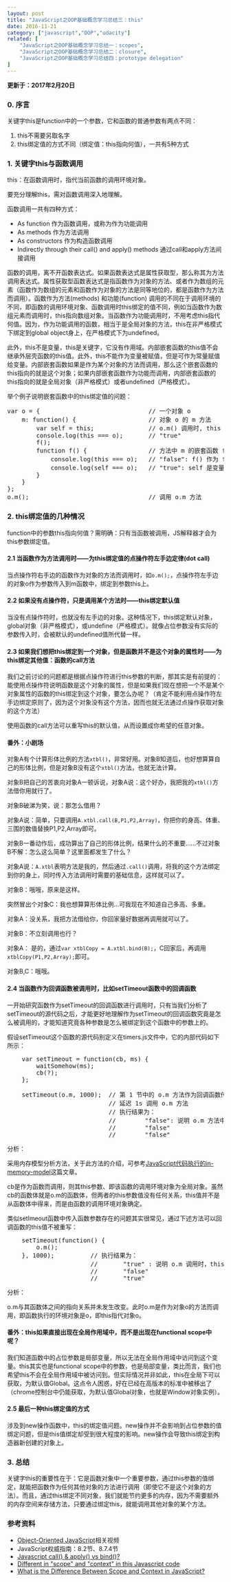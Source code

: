 ```yaml
---
layout: post
title: "JavaScript之OOP基础概念学习总结三：this"
date: 2016-11-21
category: ["javascript","OOP","udacity"]
related: [
    "JavaScript之OOP基础概念学习总结一：scopes",
    "JavaScript之OOP基础概念学习总结二：closure",
    "JavaScript之OOP基础概念学习总结四：prototype delegation"
]
---
```


**更新于：2017年2月20日**

### 0. 序言

关键字this是function中的一个参数，它和函数的普通参数有两点不同：


1. this不需要另取名字
2. this绑定值的方式不同（绑定值：this指向何值），一共有5种方式

### 1. 关键字this与函数调用

this：在函数调用时，指代当前函数的调用环境对象。

要充分理解this，需对函数调用深入地理解。

函数调用一共有四种方式：

+ As function 作为函数调用，或称为作为功能调用
+ As methods 作为方法调用
+ As constructors 作为构造函数调用
+ Indirectly through their call() and apply() methods 通过call和apply方法间接调用

函数的调用，离不开函数表达式。如果函数表达式是属性获取型，那么称其为方法调用表达式。属性获取型函数表达式是指函数作为对象的方法、或者作为数组的元素（函数作为数组的元素和函数作为对象的方法是同等地位的，都是函数作为方法而调用）。函数作为方法(methods) 和功能(function) 调用的不同在于调用环境的不同，即函数的调用环境对象、函数调用时this绑定的值不同，例如当函数作为数组元素而调用时，this指向数组对象。当函数作为功能调用时，不用考虑this指代何值。因为，作为功能调用的函数，相当于是全局对象的方法，this在非严格模式下绑定到global object身上，在严格模式下为undefined。

此外，this不是变量，this是关键字，它没有作用域。内部嵌套函数的this值不会继承外层壳函数的this值。此外，this不能作为变量被赋值，但是可作为常量赋值给变量。内部嵌套函数如果是作为某个对象的方法而调用，那么这个嵌套函数的this指向的就是这个对象；如果内部嵌套函数作为功能而调用，内部嵌套函数的this指向的就是全局对象（非严格模式）或者undefined（严格模式）。

举个例子说明嵌套函数中的this绑定值的问题：

<pre class="brush: js">
var o = {                              // 一个对象 o
    m: function() {                    // 对象 o 的 m 方法
        var self = this;               // o.m() 调用时, this 指代 o, 变量 self 指向 o
        console.log(this === o);       // "true"
        f();
        function f() {                 // 方法中 m 的嵌套函数 f
            console.log(this === o);   // "false": f() 作为 function 被调用，this 指代 global 或 undefine
            console.log(self === o);   // "true": self 是变量，缓存的是外层函数的 this 值
        }
    }
};
o.m();                                 // 调用 o.m 方法
</pre>

### 2. this绑定值的几种情况

function中的参数this指向何值？需明确：只有当函数被调用，JS解释器才会为this参数绑定值。

#### 2.1 当函数作为方法调用时——为this绑定值的点操作符左手边定律(dot call)

当点操作符右手边的函数作为对象的方法而调用时，如`o.m();`，点操作符左手边的对象o作为参数传入到m函数中，绑定到参数this上。


#### 2.2 如果没有点操作符，只是调用某个方法时——this绑定默认值

当没有点操作符时，也就没有左手边的对象。这种情况下，this绑定默认对象，global对象（非严格模式），或undefine（严格模式）。就像占位参数没有实际的参数传入时，会被默认的undefined值所代替一样。

#### 2.3 如果我们想把this绑定到一个对象，但是函数并不是这个对象的属性时——为this绑定其他值：函数的call方法

我们之前讨论的问题都是根据点操作符进行this参数的判断，那其实是有前提的：能使用点操作符说明函数是这个对象的属性，但是如果我们现在想把一个不是某个对象属性的函数的this绑定到这个对象，要怎么办呢？（肯定不能利用点操作符左手边绑定原则了，因为这个对象没有这个方法，因而也就无法通过点操作获取对象的这个方法）

使用函数的call方法可以重写this的默认值，从而设置成你希望的任意对象。

#### 番外：小剧场

对象A有个计算形体比例的方法`xtbl()`，非常好用。对象B知道后，也好想算算自己的形体比例，但是对象B没有这个`xtbl()`方法，也就无法计算。

对象B把自己的苦衷向对象A一顿诉说，对象A说：这个好办，我把我的`xtbl()`方法借你用就行了。

对象B破涕为笑，说：那怎么借用？

对象A说：简单，只要调用`A.xtbl.call(B,P1,P2,Array)`，你把你的身高、体重、三围的数值替换P1,P2,Array即可。

对象B一番动作后，成功算出了自己的形体比例，结果什么的不重要……不过对象B不解：怎么这么简单？这里面都发生了什么？

对象A说：`A.xtbl`表明方法是我的，然后通过`.call()`调用，将我的这个方法绑定到你的身上，同时传入方法调用时需要的基础信息，这样就可以了。

对象B：哦哦，原来是这样。

突然冒出个对象C：我也想算算形体比例...可我现在不知道自己多高、多重。

对象A：没关系，我把方法借给你，你回家量好数据再调用就可以了。

对象B：不立刻调用也行？

对象A： 是的，通过`var xtblCopy = A.xtbl.bind(B);`，C回家后，再调用`xtblCopy(P1,P2,Array);`即可。

对象B,C：哦哦。

#### 2.4 当函数作为回调函数被调用时，比如setTimeout函数中的回调函数

一开始研究函数作为setTimeout的回调函数进行调用时，只有当我们分析了setTimeout的源代码之后，才能更好地理解作为setTimeout的回调函数究竟是怎么被调用的，才能知道究竟各种参数是怎么被绑定到这个函数中的参数上的。

假设setTimeout这个函数的源代码别定义在timers.js文件中，它的内部代码如下所示：

<pre class="brush: js">
    var setTimeout = function(cb, ms) {
        waitSomehow(ms);
        cb(?);
    };

    setTimeout(o.m, 1000);  // 第 1 节中的 o.m 方法作为回调函数传入
                            // 延迟 1s 调用 o.m 方法
                            // 执行结果为：
                            //        "false": 说明 o.m 方法中的 this 不再指代对象 o
                            //        "false"
                            //        "false"
</pre>



分析：

采用内存模型分析方法，关于此方法的介绍，可参考[JavaScript代码执行的in-memory-model]()这篇文章。

cb是作为函数而调用，则其this参数、即该函数的调用环境对象为全局对象。虽然cb的函数体就是o.m的函数体，但两者的this参数值没有任何关系，this值并不是从函数体中得来，而是由函数的调用环境对象确定。

类似setImeout函数中传入函数参数存在的问题其实很常见，通过下述方法可以回调函数的this值不被重写：

<pre class="brush: js">
    setTimeout(function() {
        o.m();
    }, 1000);          // 执行结果为：
                       //       "true" : 说明 o.m 调用时，this 指向对象 o
                       //       "false"
                       //       "true"
</pre>

分析：

o.m与其函数体之间的指向关系并未发生改变。此时o.m是作为对象o的方法而调用，即函数执行的环境对象是o，即this指代对象o。

#### 番外：this如果直接出现在全局作用域中，而不是出现在functional scope中呢？

我们知道函数中的占位参数是局部变量，所以无法在全局作用域中访问到这个变量。this其实也是functional scope中的参数，也是局部变量，类比而言，我们也希望this不会在全局作用域中被访问到。但实际情况并非如此，this在全局下可以获取，为默认值Global。这点令人困惑，好在已经在高版本的标准中被移出了（chrome控制台中仍能获取，为默认值Global对象，也就是Window对象实例）。

#### 2.5 最后一种this绑定值的方式

涉及到new操作函数中，this的绑定值问题。new操作并不会影响到占位参数的值绑定问题，但是this值绑定却受到很大程度的影响。new操作会导致this绑定到构造器新创建的对象上。

### 3. 总结

关键字this的重要性在于：它是函数对象中一个重要参数，通过this参数的值绑定，就能把函数作为任何其他对象的方法进行调用（即使它不是这个对象的方法）。而且，通过this绑定不同对象，我们就能节约更多的内存，因为不需要额外的内存空间来存储方法，只要通过绑定this，就能调用其他对象的某个方法。

### 参考资料

+ [Object-Oriented JavaScript](https://cn.udacity.com/course/object-oriented-javascript--ud015)相关视频
+ JavaScript权威指南：8.2节、8.7.4节
+ [Javascript call() & apply() vs bind()?](http://stackoverflow.com/questions/15455009/javascript-call-apply-vs-bind)
+ [Different in "scope" and "context" in this Javascript code](http://stackoverflow.com/questions/14328519/different-in-scope-and-context-in-this-javascript-code)
+ [What is the Difference Between Scope and Context in JavaScript?](https://blog.kevinchisholm.com/javascript/difference-between-scope-and-context/)